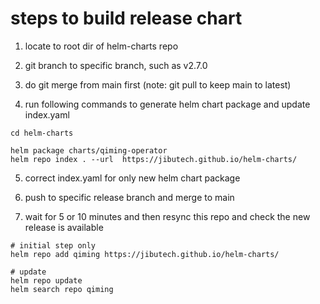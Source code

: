 # steps to build release chart

1. locate to root dir of helm-charts repo

2. git branch to specific branch, such as v2.7.0

3. do git merge from main first (note: git pull to keep main to latest)

4. run following commands to generate helm chart package and update index.yaml 

```
cd helm-charts

helm package charts/qiming-operator
helm repo index . --url  https://jibutech.github.io/helm-charts/
```
5. correct index.yaml for only new helm chart package

6. push to specific release branch and merge to main

7. wait for 5 or 10 minutes and then resync this repo and check the new release is available

```
# initial step only
helm repo add qiming https://jibutech.github.io/helm-charts/

# update
helm repo update
helm search repo qiming
```
